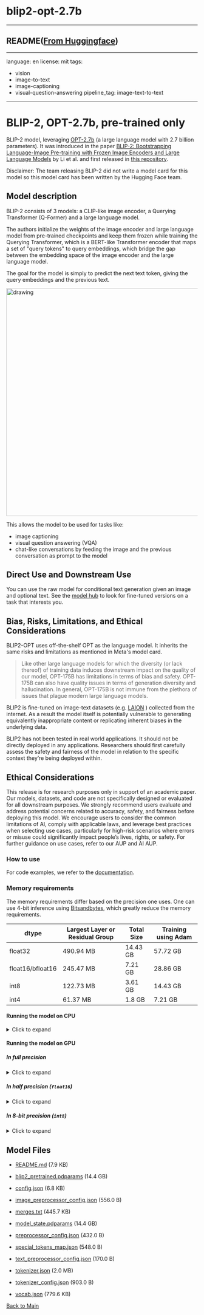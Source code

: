 
# blip2-opt-2.7b
---


## README([From Huggingface](https://huggingface.co/Salesforce/blip2-opt-2.7b))

---
language: en
license: mit
tags:
- vision
- image-to-text 
- image-captioning
- visual-question-answering
pipeline_tag: image-text-to-text
---

# BLIP-2, OPT-2.7b, pre-trained only

BLIP-2 model, leveraging [OPT-2.7b](https://huggingface.co/facebook/opt-2.7b) (a large language model with 2.7 billion parameters).
It was introduced in the paper [BLIP-2: Bootstrapping Language-Image Pre-training with Frozen Image Encoders and Large Language Models](https://arxiv.org/abs/2301.12597) by Li et al. and first released in [this repository](https://github.com/salesforce/LAVIS/tree/main/projects/blip2).

Disclaimer: The team releasing BLIP-2 did not write a model card for this model so this model card has been written by the Hugging Face team.

## Model description

BLIP-2 consists of 3 models: a CLIP-like image encoder, a Querying Transformer (Q-Former) and a large language model.

The authors initialize the weights of the image encoder and large language model from pre-trained checkpoints and keep them frozen
while training the Querying Transformer, which is a BERT-like Transformer encoder that maps a set of "query tokens" to query embeddings,
which bridge the gap between the embedding space of the image encoder and the large language model.

The goal for the model is simply to predict the next text token, giving the query embeddings and the previous text.

<img src="https://huggingface.co/datasets/huggingface/documentation-images/resolve/main/transformers/model_doc/blip2_architecture.jpg"
alt="drawing" width="600"/> 

This allows the model to be used for tasks like:

- image captioning
- visual question answering (VQA)
- chat-like conversations by feeding the image and the previous conversation as prompt to the model

## Direct Use and Downstream Use

You can use the raw model for conditional text generation given an image and optional text. See the [model hub](https://huggingface.co/models?search=Salesforce/blip) to look for
fine-tuned versions on a task that interests you.

## Bias, Risks, Limitations, and Ethical Considerations

BLIP2-OPT uses off-the-shelf OPT as the language model. It inherits the same risks and limitations as mentioned in Meta's model card.

> Like other large language models for which the diversity (or lack thereof) of training
> data induces downstream impact on the quality of our model, OPT-175B has limitations in terms
> of bias and safety. OPT-175B can also have quality issues in terms of generation diversity and
> hallucination. In general, OPT-175B is not immune from the plethora of issues that plague modern
> large language models.
> 
BLIP2 is fine-tuned on image-text datasets (e.g. [LAION](https://laion.ai/blog/laion-400-open-dataset/) ) collected from the internet.  As a result the model itself is potentially vulnerable to generating equivalently inappropriate content or replicating inherent biases in the underlying data.

BLIP2 has not been tested in real world applications. It should not be directly deployed in any applications. Researchers should first carefully assess the safety and fairness of the model in relation to the specific context they’re being deployed within.

## Ethical Considerations
This release is for research purposes only in support of an academic paper. Our models, datasets, and code are not specifically designed or evaluated for all downstream purposes. We strongly recommend users evaluate and address potential concerns related to accuracy, safety, and fairness before deploying this model. We encourage users to consider the common limitations of AI, comply with applicable laws, and leverage best practices when selecting use cases, particularly for high-risk scenarios where errors or misuse could significantly impact people’s lives, rights, or safety. For further guidance on use cases, refer to our AUP and AI AUP.

### How to use

For code examples, we refer to the [documentation](https://huggingface.co/docs/transformers/main/en/model_doc/blip-2#transformers.Blip2ForConditionalGeneration.forward.example).

### Memory requirements

The memory requirements differ based on the precision one uses. One can use 4-bit inference using [Bitsandbytes](https://huggingface.co/blog/4bit-transformers-bitsandbytes), which greatly reduce the memory requirements.

| dtype             | Largest Layer or Residual Group | Total Size | Training using Adam |
|-------------------|---------------------------------|------------|----------------------|
| float32           | 490.94 MB                       | 14.43 GB   | 57.72 GB             |
| float16/bfloat16  | 245.47 MB                       | 7.21 GB    | 28.86 GB             |
| int8              | 122.73 MB                       | 3.61 GB    | 14.43 GB             |
| int4              | 61.37 MB                        | 1.8 GB     | 7.21 GB              |

#### Running the model on CPU

<details>
<summary> Click to expand </summary>

```python
import requests
from PIL import Image
from paddlenlp.transformers import Blip2Processor, Blip2ForConditionalGeneration

processor = Blip2Processor.from_pretrained("Salesforce/blip2-opt-2.7b")
model = Blip2ForConditionalGeneration.from_pretrained("Salesforce/blip2-opt-2.7b")

img_url = 'https://storage.googleapis.com/sfr-vision-language-research/BLIP/demo.jpg' 
raw_image = Image.open(requests.get(img_url, stream=True).raw).convert('RGB')

question = "how many dogs are in the picture?"
inputs = processor(raw_image, question, return_tensors="pd")

out = model.generate(**inputs)
print(processor.decode(out[0], skip_special_tokens=True).strip())
```
</details>

#### Running the model on GPU

##### In full precision 

<details>
<summary> Click to expand </summary>

```python
# pip install accelerate
import requests
from PIL import Image
from paddlenlp.transformers import Blip2Processor, Blip2ForConditionalGeneration

processor = Blip2Processor.from_pretrained("Salesforce/blip2-opt-2.7b")
model = Blip2ForConditionalGeneration.from_pretrained("Salesforce/blip2-opt-2.7b", )

img_url = 'https://storage.googleapis.com/sfr-vision-language-research/BLIP/demo.jpg' 
raw_image = Image.open(requests.get(img_url, stream=True).raw).convert('RGB')

question = "how many dogs are in the picture?"
inputs = processor(raw_image, question, return_tensors="pd")

out = model.generate(**inputs)
print(processor.decode(out[0], skip_special_tokens=True).strip())
```
</details>

##### In half precision (`float16`)

<details>
<summary> Click to expand </summary>

```python
# pip install accelerate
import torch
import requests
from PIL import Image
from paddlenlp.transformers import Blip2Processor, Blip2ForConditionalGeneration

processor = Blip2Processor.from_pretrained("Salesforce/blip2-opt-2.7b")
model = Blip2ForConditionalGeneration.from_pretrained("Salesforce/blip2-opt-2.7b", dtype=paddle.float16, )

img_url = 'https://storage.googleapis.com/sfr-vision-language-research/BLIP/demo.jpg' 
raw_image = Image.open(requests.get(img_url, stream=True).raw).convert('RGB')

question = "how many dogs are in the picture?"
inputs = processor(raw_image, question, return_tensors="pd").to("cuda", paddle.float16)

out = model.generate(**inputs)
print(processor.decode(out[0], skip_special_tokens=True).strip())
```
</details>

##### In 8-bit precision (`int8`)

<details>
<summary> Click to expand </summary>

```python
# pip install accelerate bitsandbytes
import torch
import requests
from PIL import Image
from paddlenlp.transformers import Blip2Processor, Blip2ForConditionalGeneration

processor = Blip2Processor.from_pretrained("Salesforce/blip2-opt-2.7b")
model = Blip2ForConditionalGeneration.from_pretrained("Salesforce/blip2-opt-2.7b", load_in_8bit=True, )

img_url = 'https://storage.googleapis.com/sfr-vision-language-research/BLIP/demo.jpg' 
raw_image = Image.open(requests.get(img_url, stream=True).raw).convert('RGB')

question = "how many dogs are in the picture?"
inputs = processor(raw_image, question, return_tensors="pd").to("cuda", paddle.float16)

out = model.generate(**inputs)
print(processor.decode(out[0], skip_special_tokens=True).strip())
```
</details>



## Model Files

- [README.md](https://paddlenlp.bj.bcebos.com/models/community/Salesforce/blip2-opt-2.7b/README.md) (7.9 KB)

- [blip2_pretrained.pdparams](https://paddlenlp.bj.bcebos.com/models/community/Salesforce/blip2-opt-2.7b/blip2_pretrained.pdparams) (14.4 GB)

- [config.json](https://paddlenlp.bj.bcebos.com/models/community/Salesforce/blip2-opt-2.7b/config.json) (6.8 KB)

- [image_preprocessor_config.json](https://paddlenlp.bj.bcebos.com/models/community/Salesforce/blip2-opt-2.7b/image_preprocessor_config.json) (556.0 B)

- [merges.txt](https://paddlenlp.bj.bcebos.com/models/community/Salesforce/blip2-opt-2.7b/merges.txt) (445.7 KB)

- [model_state.pdparams](https://paddlenlp.bj.bcebos.com/models/community/Salesforce/blip2-opt-2.7b/model_state.pdparams) (14.4 GB)

- [preprocessor_config.json](https://paddlenlp.bj.bcebos.com/models/community/Salesforce/blip2-opt-2.7b/preprocessor_config.json) (432.0 B)

- [special_tokens_map.json](https://paddlenlp.bj.bcebos.com/models/community/Salesforce/blip2-opt-2.7b/special_tokens_map.json) (548.0 B)

- [text_preprocessor_config.json](https://paddlenlp.bj.bcebos.com/models/community/Salesforce/blip2-opt-2.7b/text_preprocessor_config.json) (170.0 B)

- [tokenizer.json](https://paddlenlp.bj.bcebos.com/models/community/Salesforce/blip2-opt-2.7b/tokenizer.json) (2.0 MB)

- [tokenizer_config.json](https://paddlenlp.bj.bcebos.com/models/community/Salesforce/blip2-opt-2.7b/tokenizer_config.json) (903.0 B)

- [vocab.json](https://paddlenlp.bj.bcebos.com/models/community/Salesforce/blip2-opt-2.7b/vocab.json) (779.6 KB)


[Back to Main](../../)